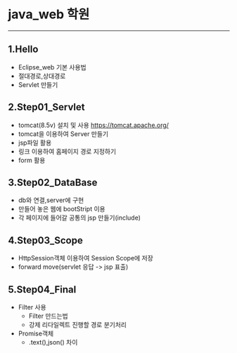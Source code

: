 # java_web 학원
---
## 1.Hello
  - Eclipse_web 기본 사용법
  - 절대경로,상대경로 
  - Servlet 만들기

## 2.Step01_Servlet
  - tomcat(8.5v) 설치 및 사용 https://tomcat.apache.org/
  - tomcat을 이용하여 Server 만들기
  - jsp파일 활용
  - 링크 이용하여 홈페이지 경로 지정하기
  - form 활용

## 3.Step02_DataBase
  - db와 연결,server에 구현
  - 만들어 놓은 웹에 bootStript 이용
  - 각 페이지에 들어갈 공통의 jsp 만들기(include)
  
## 4.Step03_Scope
  - HttpSession객체 이용하여 Session Scope에 저장
  - forward move(servlet 응답 -> jsp 표출)
## 5.Step04_Final
  - Filter 사용
    - Filter 만드는법
    - 강제 리다일렉트 진행할 경로 분기처리
  - Promise객체
     - .text(),json() 차이
